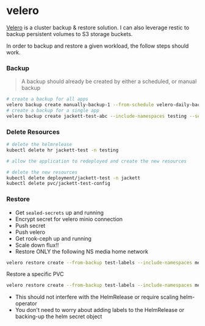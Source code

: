 # velero

[Velero](https://velero.io/) is a cluster backup & restore solution.  I can also leverage restic to backup persistent volumes to S3 storage buckets.

In order to backup and restore a given workload, the follow steps should work.

### Backup

> A backup should already be created by either a scheduled, or manual backup

```bash
# create a backup for all apps
velero backup create manually-backup-1 --from-schedule velero-daily-backup
# create a backup for a single app
velero backup create jackett-test-abc --include-namespaces testing --selector "app.kubernetes.io/instance=jackett-test" --wait
```

### Delete Resources

```bash
# delete the helmrelease
kubectl delete hr jackett-test -n testing

# allow the application to redeployed and create the new resources

# delete the new resources
kubectl delete deployment/jackett-test -n jackett
kubectl delete pvc/jackett-test-config
```

### Restore

- Get `sealed-secrets` up and running
- Encrypt secret for velero minio connection
- Push secret
- Push velero
- Get rook-ceph up and running
- Scale down flux!!
- Restore ONLY the following NS
    media
    home
    network


```bash
velero restore create --from-backup test-labels --include-namespaces media --selector "app.kubernetes.io/instance=plex" --wait
```

Restore a specific PVC
```bash
velero restore create --from-backup test-labels --include-namespaces media --selector "service=sonarr" --include-resources persistentvolumes --namespace-mappings media:testing-grounds --wait --show-labels
```

* This should not interfere with the HelmRelease or require scaling helm-operator
* You don't need to worry about adding labels to the HelmRelease or backing-up the helm secret object
